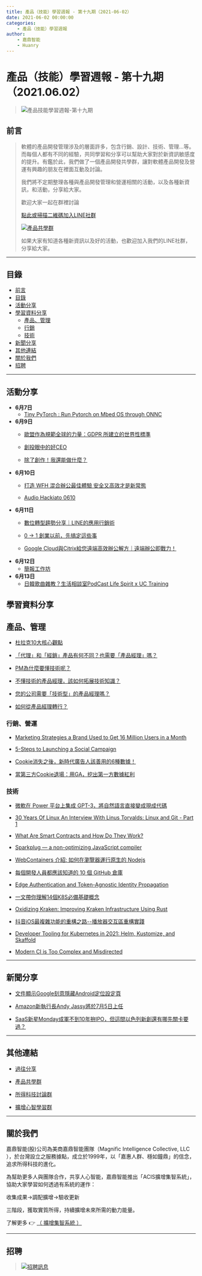 ```yaml
---
title: 產品（技能）學習週報 - 第十九期（2021-06-02）
date: 2021-06-02 00:00:00
categories:
	- 產品（技能）學習週報
author:
	- 嘉鼎智能
	- Huanry
---
```

# 產品（技能）學習週報 - 第十九期（2021.06.02）


>![產品技能學習週報-第十九期](/img/pm/19.png)

## 前言

>軟體的產品開發管理涉及的層面許多，包含行銷、設計、技術、管理...等。而每個人都有不同的經驗，共同學習和分享可以幫助大家對於新資訊敏感度的提升。有鑑於此，我們做了一個產品開發共學群，讓對軟體產品開發及營運有興趣的朋友在裡面互動及討論。
>
>我們將不定期整理各種與產品開發管理和營運相關的活動，以及各種新資訊，和活動，分享給大家。
>
>歡迎大家一起在群裡討論
>
>[點此或掃描二維碼加入LINE社群](https://line.me/ti/g2/Dj4AkbdDsY6o4D_CdDUB6Q)
>
>[![產品共學群](/img/產品共學群.jpg)](https://line.me/ti/g2/Dj4AkbdDsY6o4D_CdDUB6Q)
>
>如果大家有知道各種新資訊以及好的活動，也歡迎加入我們的LINE社群，分享給大家。

---
## 目錄
- [前言](#前言)
- [目錄](#目錄)
- [活動分享](#活動分享)
- [學習資料分享](#學習資料分享)
	- [產品、管理](#產品、管理)
	- [行銷](#行銷、營運)
	- [技術](#技術)
- [新聞分享](#新聞分享)
- [其他連結](#其他連結)
- [關於我們](#關於我們)
- [招聘](#招聘)

---
## 活動分享
- **6月7日**
	- [Tiny PyTorch : Run Pytorch on Mbed OS through ONNC](https://skymizer.kktix.cc/events/tinypytrochonnc)
- **6月9日**
	- [歐盟作為規範全球的力量：GDPR 所建立的世界性標準](https://www.accupass.com/event/2105010616282588219770)

	- [創投眼中的好CEO](https://www.accupass.com/event/2105200246241808556585)

	- [除了創作！我還能做什麼？](https://www.accupass.com/event/2104220140321530110106)
- **6月10日**
	- [打造 WFH 混合辦公最佳體驗 安全又高效才是新常態](https://www.accupass.com/event/2105250918431546005537)

	- [Audio Hackiato 0610](https://droidtown.kktix.cc/events/audiohackiato0610)
- **6月11日**
	- [數位轉型趨勢分享｜LINE的應用行銷術](https://www.accupass.com/event/2105030323541571757333)

	- [0 → 1 創業以前，先搞定這些事](https://www.accupass.com/event/2105040537351048373416)

	- [Google Cloud與Citrix給您遠端高效辦公解方｜遠端辦公即戰力！](https://www.accupass.com/event/2106010255018509539480)
- **6月12日**
	 - [簡報工作坊](https://www.accupass.com/event/2105081013491022183925)
- **6月13日**
	- [日韓歌曲雜教？生活相談室PodCast Life Spirit x UC Training](https://www.accupass.com/event/2105310254373259718610)


## 學習資料分享
## 產品、管理

- [杜拉克10大核心觀點](https://www.managertoday.com.tw/articles/view/609)

- [「代理」和「經銷」產品有何不同？也需要「產品經理」嗎？](https://www.pmtone.com/agent-vs-dealer)

- [PM為什麼要懂技術呢？](https://raylin-ai-pm.medium.com/pm%E7%82%BA%E4%BB%80%E9%BA%BC%E8%A6%81%E6%87%82%E6%8A%80%E8%A1%93%E5%91%A2-34a8ce332e21)

- [不懂技術的產品經理，該如何拓展技術知識？](https://www.pmtone.com/how-to-enhance-technical-skill-for-a-pm/)

- [您的公司需要「技術型」的產品經理嗎？](https://www.pmtone.com/what-is-technical-pm/)

- [如何從產品經理轉行？](https://vocus.cc/article/60b0feb1fd897800012bb65a)

### 行銷、營運

- [Marketing Strategies a Brand Used to Get 16 Million Users in a Month](https://medium.datadriveninvestor.com/marketing-strategies-a-brand-used-to-get-16-million-users-in-a-month-82848482b886)

- [5-Steps to Launching a Social Campaign](https://medium.com/upskilling/5-steps-to-launching-a-social-campaign-7b963d9d606f)

- [Cookie消失之後，新時代廣告人該善用的6種數據！](https://www.brain.com.tw/news/articlecontent?ID=49882)

- [當第三方Cookie退場：用GA，挖出第一方數據紅利](https://www.bnext.com.tw/article/63113/google-analytics-and-third-party-cookie)

### 技術

- [微軟在 Power 平台上集成 GPT-3，將自然語言直接變成現成代碼](https://www.infoq.cn/news/RlGg03v3WugafUkbTTdE)

- [30 Years Of Linux An Interview With Linus Torvalds: Linux and Git - Part 1](https://www.tag1consulting.com/blog/interview-linus-torvalds-linux-and-git)

- [What Are Smart Contracts and How Do They Work?](https://decrypt.co/resources/smart-contracts)

- [Sparkplug — a non-optimizing JavaScript compiler](https://v8.dev/blog/sparkplug)

- [WebContainers 介紹: 如何在瀏覽器運行原生的 Nodejs](https://xie.infoq.cn/article/b7f4f6e5bb831e4f20cdca35a)

- [每個開發人員都應該知道的 10 個 GitHub 倉庫](https://xie.infoq.cn/article/8b1087bc593ce80de38338464)

- [Edge Authentication and Token-Agnostic Identity Propagation](https://netflixtechblog.com/edge-authentication-and-token-agnostic-identity-propagation-514e47e0b602)

- [一文帶你理解14個K8S必備基礎概念](https://mp.weixin.qq.com/s/f2oOspiW8c-RouBTMey41A)

- [Oxidizing Kraken: Improving Kraken Infrastructure Using Rust](https://blog.kraken.com/post/7964/oxidizing-kraken-improving-kraken-infrastructure-using-rust/?fileGuid=C3XtwPgtGkgvxpKj)

- [抖音iOS最複雜功能的重構之路--播放器交互區重構實踐](https://mp.weixin.qq.com/s/ZmF5w3zzpqJb7AiBWGJUvA)

- [Developer Tooling for Kubernetes in 2021: Helm, Kustomize, and Skaffold](https://dzone.com/articles/developer-tooling-for-kubernetes-in-2021-helm-kust?fileGuid=vrvQpyxYcpQJt6YG)

- [Modern CI is Too Complex and Misdirected](https://gregoryszorc.com/blog/2021/04/07/modern-ci-is-too-complex-and-misdirected/)

---
## 新聞分享

- [文件顯示Google刻意隱藏Android定位設定頁](https://ithome.com.tw/news/144721)

- [Amazon新執行長Andy Jassy將於7月5日上任](https://ithome.com.tw/news/144661)

- [SaaS新星Monday成軍不到10年拚IPO，但這間以色列新創還有哪先關卡要過？](https://www.bnext.com.tw/article/63114/monday-ipo)

---
## 其他連結

- [過往分享](/categories/產品（技能）學習週報)

- [產品共學群](https://line.me/ti/g2/Dj4AkbdDsY6o4D_CdDUB6Q?utm_source=invitation&utm_medium=link_copy&utm_campaign=default)

- [所得科技討論群](https://line.me/ti/g2/asPFU-0w4o9MIRSBdb4gtg?utm_source=invitation&utm_medium=link_copy&utm_campaign=default)

- [擴增心智學習群](https://line.me/ti/g2/asPFU-0w4o9MIRSBdb4gtg?utm_source=invitation&utm_medium=link_copy&utm_campaign=default)

---

## 關於我們
嘉鼎智能(股)公司為美商嘉鼎智能團隊（Magnific Intelligence Collective, LLC ），於台灣設立之服務據點，成立於1999年，以「嘉惠人群、穩如鐘鼎」的信念，追求所得科技的進化。 

為幫助更多人與團隊合作，共享人心智能，嘉鼎智能推出「ACIS擴增集智系統」，協助大家學習如何透過有系統的運作：

 收集成果->調配擴增->驗收更新

三階段，獲取實質所得，持續擴增未來所需的動力能量。 

了解更多 👉 [（ 擴增集智系統 ）](https://acis.magnific.biz)

---
## 招聘
>[![招聘訊息](/img//pm/hire1.png)](https://bit.ly/3dUriVV)